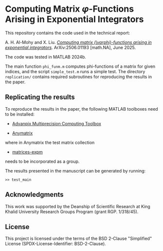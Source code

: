 # Computing Matrix $\varphi$-Functions Arising in Exponential Integrators

This repository contains the code used in the technical report:

A. H. Al-Mohy and X. Liu. [*Computing matrix \(\varphi\)-functions arising in exponential integrators*](https://arxiv.org/abs/2506.01193). ArXiv:2506.01193 [math.NA], June 2025.

The code was tested in MATLAB 2024b. 

The main function `phi_funm.m` computes phi-functions of a matrix for given indices, and the script `simple_test.m` runs a simple test.
The directory `replication/` contains required subroutines for reproducing the results in the paper.


## Replicating the results

To reproduce the results in the paper, the following MATLAB toolboxes need to be installed:

- [Advanpix Multiprecision Computing Toolbox](https://www.advanpix.com)

- [Anymatrix](https://github.com/north-numerical-computing/anymatrix)

where in Anymatrix the test matrix collection

- [matrices-expm](https://github.com/xiaobo-liu/matrices-expm)

needs to be incorporated as a group.

The results presented in the manuscript can be generated by running:

```
>> test_main
```


## Acknowledgments

This work was supported by the Deanship of Scientific Research at King Khalid University Research Groups Program (grant RGP. 1/318/45).


## License

This project is licensed under the terms of the BSD 2-Clause "Simplified" License (SPDX-License-Identifier: BSD-2-Clause).
